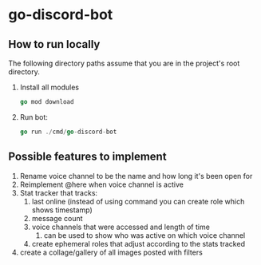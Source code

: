 # go-discord-bot

## How to run locally

The following directory paths assume that you are in the project's root directory.
1. Install all modules
    ```go
    go mod download
    ```
1. Run bot:
    ```go
    go run ./cmd/go-discord-bot
    ```

## Possible features to implement

1. Rename voice channel to be the name and how long it's been open for
1. Reimplement @here when voice channel is active
1. Stat tracker that tracks:
    1. last online (instead of using command you can create role which shows timestamp)
    1. message count
    1. voice channels that were accessed and length of time
        1. can be used to show who was active on which voice channel
    1. create ephemeral roles that adjust according to the stats tracked
1. create a collage/gallery of all images posted with filters